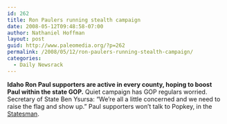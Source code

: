 ```yaml
---
id: 262
title: Ron Paulers running stealth campaign
date: 2008-05-12T09:48:58-07:00
author: Nathaniel Hoffman
layout: post
guid: http://www.paleomedia.org/?p=262
permalink: /2008/05/12/ron-paulers-running-stealth-campaign/
categories:
  - Daily Newsrack
---
```

**Idaho Ron Paul supporters are active in every county, hoping to boost Paul within the state GOP.** Quiet campaign has GOP regulars worried. Secretary of State Ben Ysursa: &#8220;We&#8217;re all a little concerned and we need to raise the flag and show up.&#8221; Paul supporters won&#8217;t talk to Popkey, in the [Statesman](http://www.idahostatesman.com/idahopolitics/story/377849.html).